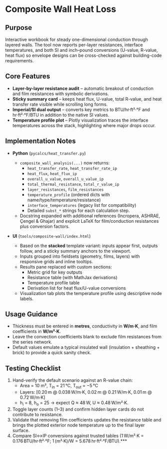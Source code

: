 # Composite Wall Heat Loss

## Purpose

Interactive workbook for steady one-dimensional conduction through layered walls. The tool now reports per-layer resistances, interface temperatures, and both SI and inch–pound conversions (U-value, R-value, heat flux) so envelope designs can be cross-checked against building-code requirements.

## Core Features

- **Layer-by-layer resistance audit** – automatic breakout of conduction and film resistances with symbolic derivations.
- **Sticky summary card** – keeps heat flux, U-value, total R-value, and heat transfer rate visible while scrolling long forms.
- **Imperial/SI dual output** – converts key metrics to BTU/hr·ft²·°F and hr·ft²·°F/BTU in addition to the native SI values.
- **Temperature profile plot** – Plotly visualization traces the interface temperatures across the stack, highlighting where major drops occur.

## Implementation Notes

- **Python** (`pycalcs/heat_transfer.py`)
  - `composite_wall_analysis(...)` now returns:
    - `heat_transfer_rate`, `heat_transfer_rate_ip`
    - `heat_flux`, `heat_flux_ip`
    - `overall_u_value`, `overall_u_value_ip`
    - `total_thermal_resistance`, `total_r_value_ip`
    - `layer_resistances`, `film_resistances`
    - `temperature_profile` (ordered dicts with name/type/temperature/resistance)
    - `interface_temperatures` (legacy list for compatibility)
    - Detailed `subst_*` strings for each calculation step.
  - Docstring expanded with additional references (Incropera, ASHRAE, Çengel & Ghajar) and explicit LaTeX for film/conduction resistances plus conversion factors.

- **UI** (`tools/composite-wall/index.html`)
  - Based on the **stacked** template variant: inputs appear first, outputs follow, and a sticky summary anchors to the viewport.
  - Inputs grouped into fieldsets (geometry, films, layers) with responsive grids and inline tooltips.
  - Results pane replaced with custom sections:
    - Metric grid for key outputs
    - Resistance table (with MathJax derivations)
    - Temperature profile table
    - Derivation list for heat flux/U-value conversions
  - Visualization tab plots the temperature profile using descriptive node labels.

## Usage Guidance

- Thickness must be entered in **metres**, conductivity in **W/m·K**, and film coefficients in **W/m²·K**.
- Leave the convection coefficients blank to exclude film resistances from the series network.
- Default values emulate a typical insulated wall (insulation + sheathing + brick) to provide a quick sanity check.

## Testing Checklist

1. Hand-verify the default scenario against an R-value chain:
   - Area = 10 m², T<sub>in</sub> = 21 °C, T<sub>out</sub> = −5 °C
   - Layers: [0.20 m @ 0.038 W/m·K, 0.02 m @ 0.21 W/m·K, 0.01 m @ 0.72 W/m·K]
   - h<sub>i</sub> = 8, h<sub>o</sub> = 25 → expect Q ≈ 48 W, U ≈ 0.48 W/m²·K.
2. Toggle layer counts (1–3) and confirm hidden layer cards do not contribute to resistance.
3. Validate that removing film coefficients updates the resistance table and brings the plotted exterior node temperature up to the final layer surface.
4. Compare SI↔IP conversions against trusted tables (1 W/m²·K = 0.176 BTU/hr·ft²·°F; 1 (m²·K)/W = 5.678 hr·ft²·°F/BTU).***
